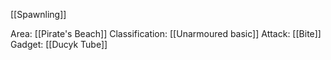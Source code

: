 [[Spawnling]]

Area: [[Pirate's Beach]]
Classification: [[Unarmoured basic]]
Attack: [[Bite]]
Gadget: [[Ducyk Tube]]